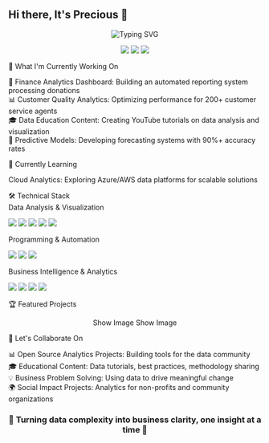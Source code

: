 ## Hi there, It's Precious 👋

<div align="center">
  <img src="https://readme-typing-svg.herokuapp.com?font=Fira+Code&pause=1000&color=2E9EF7&center=true&vCenter=true&width=435&lines=Data+Analyst+%7C+Business+Intelligence;Turning+Data+into+Actionable+Insights;4%2B+Years+in+Analytics+%26+Optimization;Power+BI+Certified+Professional" alt="Typing SVG" />
</div>
<p align="center">
  <a href="https://linkedin.com/in/precious-isioma-andrew-b935a9137"><img src="https://img.shields.io/badge/LinkedIn-Connect-blue?style=for-the-badge&logo=linkedin"></a>
  <a href="https://youtube.com/@issybi"><img src="https://img.shields.io/badge/YouTube-IssyBi-red?style=for-the-badge&logo=youtube"></a>
  <a href="mailto:preciousiandrew@gmail.com"><img src="https://img.shields.io/badge/Email-Contact-green?style=for-the-badge&logo=gmail"></a>
</p>

      
🔭 What I'm Currently Working On

🏦 Finance Analytics Dashboard: Building an automated reporting system processing donations  
📊 Customer Quality Analytics: Optimizing performance for 200+ customer service agents  
🎓 Data Education Content: Creating YouTube tutorials on data analysis and visualization  
🤖 Predictive Models: Developing forecasting systems with 90%+ accuracy rates  


🌱 Currently Learning  

Cloud Analytics: Exploring Azure/AWS data platforms for scalable solutions

<!-- 
💼 Recent Achievements
<div align="center">

| 📈 Business Impact | 🔧 Technical Achievement | 🎯 Process Improvement |
|:---:|:---:|:---:|
| 25% increase in repeat donations | Built automated ETL pipelines | 80% reduction in manual reporting |
| 22% reduction in complaints | 90% accuracy in market projections | 85% prevention of performance issues |
| £15,000+ annual cost savings | Real-time dashboards for 200+ agents | 50% faster audit preparation |

</div> -->

🛠️ Technical Stack  
Data Analysis & Visualization
<p>
  <img src="https://img.shields.io/badge/SQL-Intermediate-4479A1?style=flat&logo=mysql&logoColor=white">
  <img src="https://img.shields.io/badge/Power%20BI-Certified-F2C811?style=flat&logo=powerbi&logoColor=black">
  <img src="https://img.shields.io/badge/Excel-Advanced-217346?style=flat&logo=microsoft-excel&logoColor=white">
  <img src="https://img.shields.io/badge/Tableau-Intermediate-E97627?style=flat&logo=tableau&logoColor=white">
  <img src="https://img.shields.io/badge/LookerStudio-Expert-4285F4?style=flat&logo=looker&logoColor=white">
</p>
Programming & Automation
<p>
  <img src="https://img.shields.io/badge/Python-Learning-3776AB?style=flat&logo=python&logoColor=white">
  <img src="https://img.shields.io/badge/Apps%20Script-Expert-34A853?style=flat&logo=google&logoColor=white">
  <img src="https://img.shields.io/badge/JavaScript-Intermediate-F7DF1E?style=flat&logo=javascript&logoColor=black">
</p>
Business Intelligence & Analytics
<p>
  <img src="https://img.shields.io/badge/A%2FB%20Testing-Expert-FF6B6B?style=flat">
  <img src="https://img.shields.io/badge/Statistical%20Analysis-Advanced-4ECDC4?style=flat">
  <img src="https://img.shields.io/badge/Predictive%20Modeling-Intermediate-45B7D1?style=flat">
  <img src="https://img.shields.io/badge/KPI%20Development-Expert-96CEB4?style=flat">
</p>

🏆 Featured Projects
<div align="center">
Show Image
Show Image
</div>

<!-- 📺 Latest YouTube Content
<!-- YOUTUBE:START -->
<!--📊 Power BI Tutorial: Building Interactive Dashboards for Business Analytics
📈 Excel to SQL: Transitioning from Spreadsheets to Database Analysis
🎯 Data Visualization: Best Practices for Clear, Impactful Charts
🔍 Root Cause Analysis: Using Data to Solve Business Problems

<!-- YOUTUBE:END -->
<!--▶️ Watch More on IssyBi Channel -->

🤝 Let's Collaborate On

📊 Open Source Analytics Projects: Building tools for the data community  
🎓 Educational Content: Data tutorials, best practices, methodology sharing  
💡 Business Problem Solving: Using data to drive meaningful change  
🌍 Social Impact Projects: Analytics for non-profits and community organizations  

<div align="center">
  <h3>💫 Turning data complexity into business clarity, one insight at a time 💫</h3>
</div>
